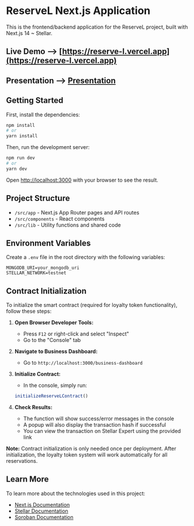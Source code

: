 # ReserveL Next.js Application

This is the frontend/backend application for the ReserveL project, built with Next.js 14 ~ Stellar.


## Live Demo --> [https://reserve-l.vercel.app](https://reserve-l.vercel.app) 

## Presentation --> [Presentation](https://docs.google.com/presentation/d/1jVmmhu-9s1BxH5Lb9E-g_E329t31vDygHdGbeKyrVuo/edit?slide=id.g36a2476a8a5_0_1680#slide=id.g36a2476a8a5_0_1680)

## Getting Started

First, install the dependencies:

```bash
npm install
# or
yarn install
```

Then, run the development server:

```bash
npm run dev
# or
yarn dev
```

Open [http://localhost:3000](http://localhost:3000) with your browser to see the result.

## Project Structure

- `/src/app` - Next.js App Router pages and API routes
- `/src/components` - React components
- `/src/lib` - Utility functions and shared code

## Environment Variables

Create a `.env` file in the root directory with the following variables:

```
MONGODB_URI=your_mongodb_uri
STELLAR_NETWORK=testnet
```

## Contract Initialization

To initialize the smart contract (required for loyalty token functionality), follow these steps:

1. **Open Browser Developer Tools:**
   - Press `F12` or right-click and select "Inspect"
   - Go to the "Console" tab

2. **Navigate to Business Dashboard:**
   - Go to `http://localhost:3000/business-dashboard`

3. **Initialize Contract:**
   - In the console, simply run:
   ```javascript
   initializeReserveLContract()
   ```

4. **Check Results:**
   - The function will show success/error messages in the console
   - A popup will also display the transaction hash if successful
   - You can view the transaction on Stellar Expert using the provided link

**Note:** Contract initialization is only needed once per deployment. After initialization, the loyalty token system will work automatically for all reservations.

## Learn More

To learn more about the technologies used in this project:

- [Next.js Documentation](https://nextjs.org/docs)
- [Stellar Documentation](https://developers.stellar.org/docs)
- [Soroban Documentation](https://soroban.stellar.org/docs)
